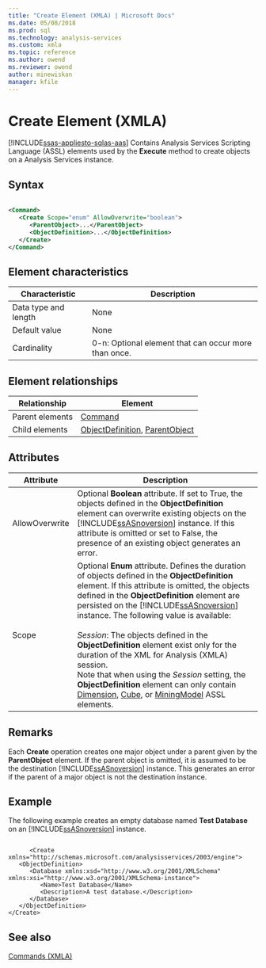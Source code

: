 ```yaml
---
title: "Create Element (XMLA) | Microsoft Docs"
ms.date: 05/08/2018
ms.prod: sql
ms.technology: analysis-services
ms.custom: xmla
ms.topic: reference
ms.author: owend
ms.reviewer: owend
author: minewiskan
manager: kfile
---
```

# Create Element (XMLA)
[!INCLUDE[ssas-appliesto-sqlas-aas](../../../includes/ssas-appliesto-sqlas-aas.md)]
  Contains Analysis Services Scripting Language (ASSL) elements used by the **Execute** method to create objects on a Analysis Services instance.  
  
## Syntax  
  
```xml  
  
<Command>  
   <Create Scope="enum" AllowOverwrite="boolean">  
      <ParentObject>...</ParentObject>  
      <ObjectDefinition>...</ObjectDefinition>  
   </Create>  
</Command>  
```  
  
## Element characteristics  
  
|Characteristic|Description|  
|--------------------|-----------------|  
|Data type and length|None|  
|Default value|None|  
|Cardinality|0-n: Optional element that can occur more than once.|  
  
## Element relationships  
  
|Relationship|Element|  
|------------------|-------------|  
|Parent elements|[Command](../../../analysis-services/xmla/xml-elements-properties/command-element-xmla.md)|  
|Child elements|[ObjectDefinition](../../../analysis-services/xmla/xml-elements-properties/objectdefinition-element-xmla.md), [ParentObject](../../../analysis-services/xmla/xml-elements-properties/parentobject-element-xmla.md)|  
  
## Attributes  
  
|Attribute|Description|  
|---------------|-----------------|  
|AllowOverwrite|Optional **Boolean** attribute. If set to True, the objects defined in the **ObjectDefinition** element can overwrite existing objects on the [!INCLUDE[ssASnoversion](../../../includes/ssasnoversion-md.md)] instance. If this attribute is omitted or set to False, the presence of an existing object generates an error.|  
|Scope|Optional **Enum** attribute. Defines the duration of objects defined in the **ObjectDefinition** element. If this attribute is omitted, the objects defined in the **ObjectDefinition** element are persisted on the [!INCLUDE[ssASnoversion](../../../includes/ssasnoversion-md.md)] instance. The following value is available:<br /><br /> *Session*: The objects defined in the **ObjectDefinition** element exist only for the duration of the XML for Analysis (XMLA) session.<br />                  Note that when using the *Session* setting, the **ObjectDefinition** element can only contain [Dimension](../../../analysis-services/scripting/objects/dimension-element-assl.md), [Cube](../../../analysis-services/scripting/objects/cube-element-assl.md), or [MiningModel](../../../analysis-services/scripting/objects/miningmodel-element-assl.md) ASSL elements.|  
  
## Remarks  
 Each **Create** operation creates one major object under a parent given by the **ParentObject** element. If the parent object is omitted, it is assumed to be the destination [!INCLUDE[ssASnoversion](../../../includes/ssasnoversion-md.md)] instance. This generates an error if the parent of a major object is not the destination instance.  
  
## Example  
 The following example creates an empty database named **Test Database** on an [!INCLUDE[ssASnoversion](../../../includes/ssasnoversion-md.md)] instance.  
  
```  
  
      <Create xmlns="http://schemas.microsoft.com/analysisservices/2003/engine">  
   <ObjectDefinition>  
      <Database xmlns:xsd="http://www.w3.org/2001/XMLSchema" xmlns:xsi="http://www.w3.org/2001/XMLSchema-instance">  
         <Name>Test Database</Name>  
         <Description>A test database.</Description>  
      </Database>  
   </ObjectDefinition>  
</Create>  
```  
  
## See also
 [Commands &#40;XMLA&#41;](../../../analysis-services/xmla/xml-elements-commands/xml-elements-commands.md)  
  
  

